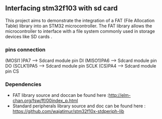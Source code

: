 ## Interfacing stm32f103 with sd card
This project aims to demonstrate the integration of a FAT (File Allocation Table) library into an STM32 microcontroller. The FAT library allows the microcontroller to interface with a file system commonly used in storage devices like SD cards .

### pins connection
(MOSI1 )PA7 --> Sdcard module pin DI
(MISO1)PA6  --> Sdcard module pin DO
(SCLK1)PA5  --> Sdcard module pin SCLK
(CS)PA4     --> Sdcard module pin CS

### Dependencies
- FAT library source and doccan be found here :http://elm-chan.org/fsw/ff/00index_p.html
- Standard peripherals library source and doc can be found here : https://github.com/wajatimur/stm32f10x-stdperiph-lib
